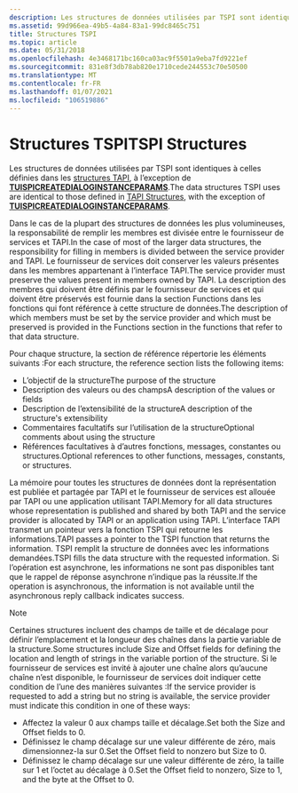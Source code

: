 ```yaml
---
description: Les structures de données utilisées par TSPI sont identiques à celles définies dans les structures TAPI, à l’exception de TUISPICREATEDIALOGINSTANCEPARAMS.
ms.assetid: 99d966ea-49b5-4a84-83a1-99dc8465c751
title: Structures TSPI
ms.topic: article
ms.date: 05/31/2018
ms.openlocfilehash: 4e3468171bc160ca03ac9f5501a9eba7fd9221ef
ms.sourcegitcommit: 831e8f3db78ab820e1710cede244553c70e50500
ms.translationtype: MT
ms.contentlocale: fr-FR
ms.lasthandoff: 01/07/2021
ms.locfileid: "106519886"
---
```

# <a name="tspi-structures"></a><span data-ttu-id="5d3fa-103">Structures TSPI</span><span class="sxs-lookup"><span data-stu-id="5d3fa-103">TSPI Structures</span></span>

<span data-ttu-id="5d3fa-104">Les structures de données utilisées par TSPI sont identiques à celles définies dans les [structures TAPI](./tapi-structures.md), à l’exception de [**TUISPICREATEDIALOGINSTANCEPARAMS**](/windows/win32/api/tspi/ns-tspi-tuispicreatedialoginstanceparams).</span><span class="sxs-lookup"><span data-stu-id="5d3fa-104">The data structures TSPI uses are identical to those defined in [TAPI Structures](./tapi-structures.md), with the exception of [**TUISPICREATEDIALOGINSTANCEPARAMS**](/windows/win32/api/tspi/ns-tspi-tuispicreatedialoginstanceparams).</span></span>

<span data-ttu-id="5d3fa-105">Dans le cas de la plupart des structures de données les plus volumineuses, la responsabilité de remplir les membres est divisée entre le fournisseur de services et TAPI.</span><span class="sxs-lookup"><span data-stu-id="5d3fa-105">In the case of most of the larger data structures, the responsibility for filling in members is divided between the service provider and TAPI.</span></span> <span data-ttu-id="5d3fa-106">Le fournisseur de services doit conserver les valeurs présentes dans les membres appartenant à l’interface TAPI.</span><span class="sxs-lookup"><span data-stu-id="5d3fa-106">The service provider must preserve the values present in members owned by TAPI.</span></span> <span data-ttu-id="5d3fa-107">La description des membres qui doivent être définis par le fournisseur de services et qui doivent être préservés est fournie dans la section Functions dans les fonctions qui font référence à cette structure de données.</span><span class="sxs-lookup"><span data-stu-id="5d3fa-107">The description of which members must be set by the service provider and which must be preserved is provided in the Functions section in the functions that refer to that data structure.</span></span>

<span data-ttu-id="5d3fa-108">Pour chaque structure, la section de référence répertorie les éléments suivants :</span><span class="sxs-lookup"><span data-stu-id="5d3fa-108">For each structure, the reference section lists the following items:</span></span>

-   <span data-ttu-id="5d3fa-109">L’objectif de la structure</span><span class="sxs-lookup"><span data-stu-id="5d3fa-109">The purpose of the structure</span></span>
-   <span data-ttu-id="5d3fa-110">Description des valeurs ou des champs</span><span class="sxs-lookup"><span data-stu-id="5d3fa-110">A description of the values or fields</span></span>
-   <span data-ttu-id="5d3fa-111">Description de l’extensibilité de la structure</span><span class="sxs-lookup"><span data-stu-id="5d3fa-111">A description of the structure's extensibility</span></span>
-   <span data-ttu-id="5d3fa-112">Commentaires facultatifs sur l’utilisation de la structure</span><span class="sxs-lookup"><span data-stu-id="5d3fa-112">Optional comments about using the structure</span></span>
-   <span data-ttu-id="5d3fa-113">Références facultatives à d’autres fonctions, messages, constantes ou structures.</span><span class="sxs-lookup"><span data-stu-id="5d3fa-113">Optional references to other functions, messages, constants, or structures.</span></span>

<span data-ttu-id="5d3fa-114">La mémoire pour toutes les structures de données dont la représentation est publiée et partagée par TAPI et le fournisseur de services est allouée par TAPI ou une application utilisant TAPI.</span><span class="sxs-lookup"><span data-stu-id="5d3fa-114">Memory for all data structures whose representation is published and shared by both TAPI and the service provider is allocated by TAPI or an application using TAPI.</span></span> <span data-ttu-id="5d3fa-115">L’interface TAPI transmet un pointeur vers la fonction TSPI qui retourne les informations.</span><span class="sxs-lookup"><span data-stu-id="5d3fa-115">TAPI passes a pointer to the TSPI function that returns the information.</span></span> <span data-ttu-id="5d3fa-116">TSPI remplit la structure de données avec les informations demandées.</span><span class="sxs-lookup"><span data-stu-id="5d3fa-116">TSPI fills the data structure with the requested information.</span></span> <span data-ttu-id="5d3fa-117">Si l’opération est asynchrone, les informations ne sont pas disponibles tant que le rappel de réponse asynchrone n’indique pas la réussite.</span><span class="sxs-lookup"><span data-stu-id="5d3fa-117">If the operation is asynchronous, the information is not available until the asynchronous reply callback indicates success.</span></span>

> [!Note]  
> <span data-ttu-id="5d3fa-118">Certaines structures incluent des champs de taille et de décalage pour définir l’emplacement et la longueur des chaînes dans la partie variable de la structure.</span><span class="sxs-lookup"><span data-stu-id="5d3fa-118">Some structures include Size and Offset fields for defining the location and length of strings in the variable portion of the structure.</span></span> <span data-ttu-id="5d3fa-119">Si le fournisseur de services est invité à ajouter une chaîne alors qu’aucune chaîne n’est disponible, le fournisseur de services doit indiquer cette condition de l’une des manières suivantes :</span><span class="sxs-lookup"><span data-stu-id="5d3fa-119">If the service provider is requested to add a string but no string is available, the service provider must indicate this condition in one of these ways:</span></span>
>
> -   <span data-ttu-id="5d3fa-120">Affectez la valeur 0 aux champs taille et décalage.</span><span class="sxs-lookup"><span data-stu-id="5d3fa-120">Set both the Size and Offset fields to 0.</span></span>
> -   <span data-ttu-id="5d3fa-121">Définissez le champ décalage sur une valeur différente de zéro, mais dimensionnez-la sur 0.</span><span class="sxs-lookup"><span data-stu-id="5d3fa-121">Set the Offset field to nonzero but Size to 0.</span></span>
> -   <span data-ttu-id="5d3fa-122">Définissez le champ décalage sur une valeur différente de zéro, la taille sur 1 et l’octet au décalage à 0.</span><span class="sxs-lookup"><span data-stu-id="5d3fa-122">Set the Offset field to nonzero, Size to 1, and the byte at the Offset to 0.</span></span>

 

 

 
